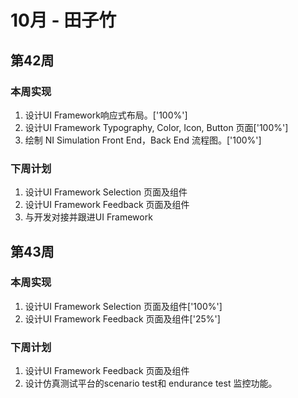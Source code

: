 # 10月 - 田子竹

## 第42周

### 本周实现

1. 设计UI Framework响应式布局。['100%']
2. 设计UI Framework Typography, Color, Icon, Button 页面['100%']
3. 绘制 NI Simulation Front End，Back End 流程图。['100%']

### 下周计划

1. 设计UI Framework Selection 页面及组件
2. 设计UI Framework Feedback 页面及组件
3. 与开发对接并跟进UI Framework

## 第43周

### 本周实现

1. 设计UI Framework Selection 页面及组件['100%']
2. 设计UI Framework Feedback 页面及组件['25%']

### 下周计划

1. 设计UI Framework Feedback 页面及组件
2. 设计仿真测试平台的scenario test和 endurance test 监控功能。